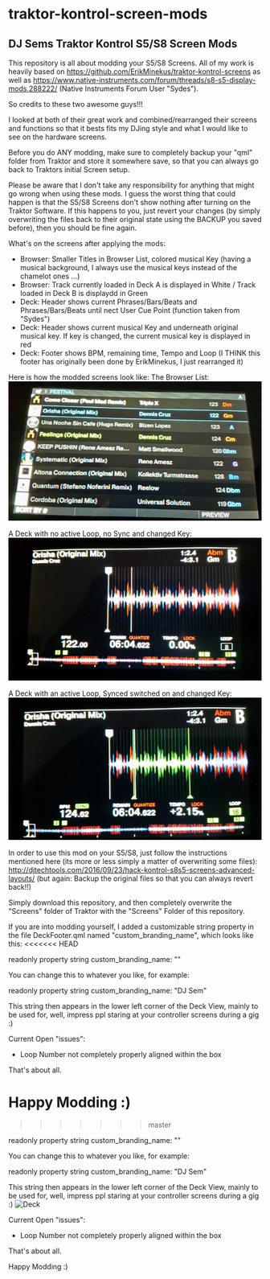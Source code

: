 # traktor-kontrol-screen-mods

DJ Sems Traktor Kontrol S5/S8 Screen Mods
------------------------------------------------

This repository is all about modding your S5/S8 Screens.
All of my work is heavily based on 
https://github.com/ErikMinekus/traktor-kontrol-screens   as well as
https://www.native-instruments.com/forum/threads/s8-s5-display-mods.288222/  (Native Instruments Forum User "Sydes").

So credits to these two awesome guys!!!

I looked at both of their great work and combined/rearranged their screens and functions so that
it bests fits my DJing style and what I would like to see on the hardware screens.

Before you do ANY modding, make sure to completely backup your "qml" folder from Traktor and store it somewhere save, so that
you can always go back to Traktors initial Screen setup.

Please be aware that I don't take any responsibility for anything that might go wrong when using these mods.
I guess the worst thing that could happen is that the S5/S8 Screens don't show nothing after turning on the Traktor Software. If this happens to you, just revert your changes (by simply overwriting the files back to their original state using the BACKUP you saved before), then you should be fine again.

What's on the screens after applying the mods:
- Browser: Smaller Titles in Browser List, colored musical Key (having a musical background, I always use the musical keys instead of the chamelot ones ...)
- Browser: Track currently loaded in Deck A is displayed in White / Track loaded in Deck B is displaydd in Green
- Deck: Header shows current Phrases/Bars/Beats and Phrases/Bars/Beats until nect User Cue Point (function taken from "Sydes")
- Deck: Header shows current musical Key and underneath original musical key. If key is changed, the current musical key is displayed in red
- Deck: Footer shows BPM, remaining time, Tempo and Loop (I THINK this footer has originally been done by ErikMinekus, I just  rearranged it)

Here is how the modded screens look like:
The Browser List:
![Browser](https://github.com/semomat/traktor-kontrol-screen-mods/blob/screenshots/BrowserList.jpg "Browser")

A Deck with no active Loop, no Sync and changed Key:
![Deck](https://github.com/semomat/traktor-kontrol-screen-mods/blob/screenshots/DeckNoLoopNoSyncChangedKey.jpg "Deck with no active Loop, no Sync and changed Key")

A Deck with an active Loop, Synced switched on and changed Key:
![Deck](https://github.com/semomat/traktor-kontrol-screen-mods/blob/screenshots/DeckActiveLoopChangedKey.jpg "Deck with active Loop, Sync and changed Key")

In order to use this mod on your S5/S8, just follow the instructions mentioned here (its more or less simply a matter of overwriting some files):
http://djtechtools.com/2016/09/23/hack-kontrol-s8s5-screens-advanced-layouts/ (but again: Backup the original files so that you can always revert back!!)

Simply download this repository, and then completely overwrite the "Screens" folder of Traktor with the "Screens" Folder of this repository.

If you are into modding yourself, I added a customizable string property in the file DeckFooter.qml named "custom_branding_name", which looks like this:
<<<<<<< HEAD

  readonly property string custom_branding_name: ""
  
You can change this to whatever you like, for example:

  readonly property string custom_branding_name: "DJ Sem"
 
This string then appears in the lower left corner of the Deck View, mainly to be used for, well, impress ppl staring at your controller screens during a gig :)

Current Open "issues":
- Loop Number not completely properly aligned within the box

That's about all.

Happy Modding :)
=======
>>>>>>> master

  readonly property string custom_branding_name: ""
  
You can change this to whatever you like, for example:

  readonly property string custom_branding_name: "DJ Sem"
 
This string then appears in the lower left corner of the Deck View, mainly to be used for, well, impress ppl staring at your controller screens during a gig :)
![Deck](https://github.com/semomat/traktor-kontrol-screen-mods/blob/screenshots/customBranding.jpg "Deck with custom branding")

Current Open "issues":
- Loop Number not completely properly aligned within the box

That's about all.

Happy Modding :)
